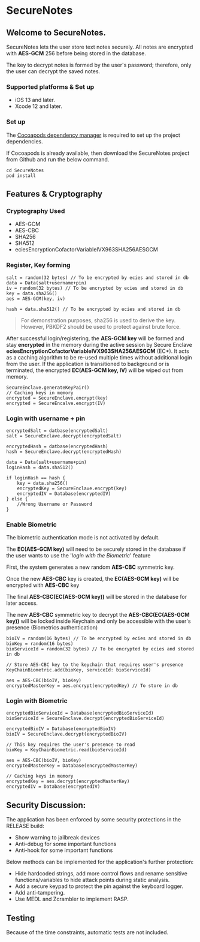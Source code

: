 # SecureNotes

## Welcome to SecureNotes. 

SecureNotes lets the user store text notes securely. All notes are encrypted with **AES-GCM** 256 before being stored in the database.

The key to decrypt notes is formed by the user's password; therefore, only the user can decrypt the saved notes.

### Supported platforms & Set up

* iOS 13 and later.
* Xcode 12 and later.

### Set up
The [Cocoapods dependency manager](https://cocoapods.org/) is required to set up the project dependencies.

If Cocoapods is already available, then download the SecureNotes project from Github and run the below command.

```
cd SecureNotes
pod install
```

## Features & Cryptography

### Cryptography Used

* AES-GCM
* AES-CBC
* SHA256
* SHA512
* eciesEncryptionCofactorVariableIVX963SHA256AESGCM


### Register, Key forming
```
salt = random(32 bytes) // To be encrypted by ecies and stored in db
data = Data(salt+username+pin)
iv = random(32 bytes) // To be encrypted by ecies and stored in db
key = data.sha256()
aes = AES-GCM(key, iv)

hash = data.sha512() // To be encrypted by ecies and stored in db
```
> For demonstration purposes, sha256 is used to derive the key. However, PBKDF2 should be used to protect against brute force.

After successful login/registering, the **AES-GCM key**  will be formed and stay **encrypted** in the memory during the active session by Secure Enclave **eciesEncryptionCofactorVariableIVX963SHA256AESGCM** (EC*). It acts as a caching algorithm to be re-used multiple times without additional login from the user. If the application is transitioned to background or is terminated, the encrypted **EC(AES-GCM key, IV)** will be wiped out from memory.

```
SecureEnclave.generateKeyPair()
// Caching keys in memory
encrypted = SecureEnclave.encrypt(key)
encrypted = SecureEncalve.encrypt(IV)
```

### Login with username + pin

```
encryptedSalt = datbase(encryptedSalt)
salt = SecureEnclave.decrypt(encryptedSalt)

encryptedHash = datbase(encryptedHash)
hash = SecureEnclave.decrypt(encryptedHash)

data = Data(salt+username+pin)
loginHash = data.sha512()

if loginHash == hash {
    key = data.sha256()
    encryptedKey = SecureEnclave.encrypt(key)
    encryptedIV = Database(encryptedIV)
} else {
    //Wrong Username or Password
}

```

### Enable Biometric

The biometric authentication mode is not activated by default.

The **EC(AES-GCM key)** will need to be securely stored in the database if the user wants to use the '*login with the Biometric*' feature

First, the system generates a new random **AES-CBC** symmetric key.

Once the new **AES-CBC** key is created, the **EC(AES-GCM key)** will be encrypted with **AES-CBC** key

The final **AES-CBC(EC(AES-GCM key))** will be stored in the database for later access.

The new **AES-CBC** symmetric key to decrypt the **AES-CBC(EC(AES-GCM key))** will be locked inside Keychain and only be accessible with the user's presence (Biometrics authentication)

```
bioIV = random(16 bytes) // To be encrypted by ecies and stored in db
bioKey = random(16 bytes)
bioServiceId = random(32 bytes) // To be encrypted by ecies and stored in db

// Store AES-CBC key to the keychain that requires user's presence
KeyChainBiometric.add(bioKey, serviceId: bioServiceId)

aes = AES-CBC(bioIV, bioKey)
encryptedMasterKey = aes.encrypt(encryptedKey) // To store in db
```

### Login with Biometric

```
encryptedBioServiceId = Database(encryptedBioServiceId)
bioServiceId = SecureEnclave.decrypt(encryptedBioServiceId)

encryptedBioIV = Database(encryptedBioIV)
bioIV = SecureEnclave.decrypt(encryptedBioIV)

// This key requires the user's presence to read
bioKey = KeyChainBiometric.read(bioServiceId)

aes = AES-CBC(bioIV, bioKey)
encryptedMasterKey = Database(encryptedMasterKey)

// Caching keys in memory
encryptedKey = aes.decrypt(encryptedMasterKey)
encryptedIV = Database(encryptedIV)
```

## Security Discussion:
The application has been enforced by some security protections in the RELEASE build:
* Show warning to jailbreak devices
* Anti-debug for some important functions
* Anti-hook for some important functions

Below methods can be implemented for the application's further protection:
* Hide hardcoded strings, add more control flows and rename sensitive functions/variables to hide attack points during static analysis.
* Add a secure keypad to protect the pin against the keyboard logger.
* Add anti-tampering.
* Use MEDL and Zcrambler to implement RASP.

## Testing
Because of the time constraints, automatic tests are not included.
